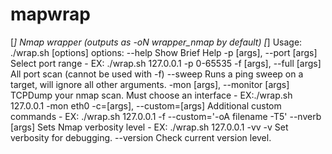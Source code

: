 # mapwrap

[*] Nmap wrapper (outputs as -oN wrapper_nmap by default)
[*] Usage: ./wrap.sh <target> [options]
options:
--help                          Show Brief Help
-p [args], --port [args]        Select port range - EX: ./wrap.sh 127.0.0.1 -p 0-65535
-f [args], --full [args]        All port scan (cannot be used with -f)
--sweep                         Runs a ping sweep on a target, will ignore all other arguments.
-mon [args], --monitor [args]   TCPDump your nmap scan.  Must choose an interface - EX:./wrap.sh 127.0.0.1 -mon eth0
-c=[args], --custom=[args]      Additional custom commands - EX: ./wrap.sh 127.0.0.1 -f --custom='-oA filename -T5'
--nverb [args]                  Sets Nmap verbosity level - EX: ./wrap.sh 127.0.0.1 -vv
-v                              Set verbosity for debugging.
--version                       Check current version level.
